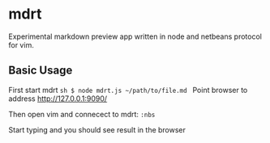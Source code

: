 mdrt
====

Experimental markdown preview app written in node and netbeans protocol for vim.

## Basic Usage

First start mdrt
``sh
$ node mdrt.js ~/path/to/file.md
``
Point browser to address http://127.0.0.1:9090/

Then open vim and connecect to mdrt: `:nbs`

Start typing and you should see result in the browser
